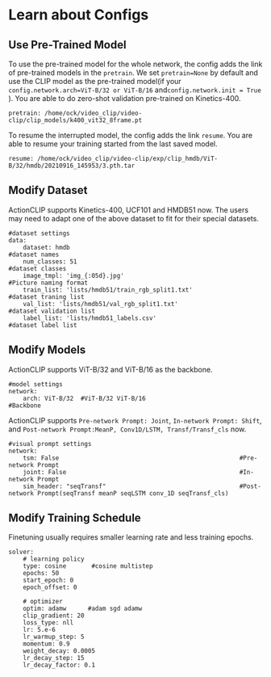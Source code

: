 #  Learn about Configs

## Use Pre-Trained Model
To use the pre-trained model for the whole network, the config adds the link of pre-trained models in the
`pretrain`. We set `pretrain=None` by default and use the CLIP model as the pre-trained model(if your `config.network.arch=ViT-B/32 or ViT-B/16` and`config.network.init = True` ).
You are able to do zero-shot validation pre-trained on Kinetics-400.     
```
pretrain: /home/ock/video_clip/video-clip/clip_models/k400_vit32_8frame.pt
```
To resume the interrupted model, the config adds the link `resume`. You are able to resume your training started from the last saved model.
```
resume: /home/ock/video_clip/video-clip/exp/clip_hmdb/ViT-B/32/hmdb/20210916_145953/3.pth.tar
``` 

## Modify Dataset
ActionCLIP supports  Kinetics-400, UCF101 and HMDB51 now. The users may need to adapt one of the above dataset to fit for their special datasets.
```
#dataset settings
data:
    dataset: hmdb                                                 #dataset names
    num_classes: 51                                               #dataset classes
    image_tmpl: 'img_{:05d}.jpg'                                  #Picture naming format
    train_list: 'lists/hmdb51/train_rgb_split1.txt'               #dataset traning list  
    val_list: 'lists/hmdb51/val_rgb_split1.txt'                   #dataset validation list
    label_list: 'lists/hmdb51_labels.csv'                         #dataset label list
```

## Modify Models
ActionCLIP supports ViT-B/32 and ViT-B/16 as the backbone. 
```
#model settings
network:
    arch: ViT-B/32  #ViT-B/32 ViT-B/16                          #Backbone
```
ActionCLIP supports `Pre-network Prompt: Joint`, `In-network Prompt: Shift`,  and
`Post-network Prompt:MeanP, Conv1D/LSTM, Transf/Transf_cls` now.
```
#visual prompt settings
network:
    tsm: False                                                  #Pre-network Prompt
    joint: False                                                #In-network Prompt
    sim_header: "seqTransf"                                     #Post-network Prompt(seqTransf meanP seqLSTM conv_1D seqTransf_cls)
```

## Modify Training Schedule
Finetuning usually requires smaller learning rate and less training epochs.
```
solver:
    # learning policy
    type: cosine       #cosine multistep
    epochs: 50
    start_epoch: 0
    epoch_offset: 0

    # optimizer 
    optim: adamw      #adam sgd adamw
    clip_gradient: 20
    loss_type: nll
    lr: 5.e-6
    lr_warmup_step: 5
    momentum: 0.9
    weight_decay: 0.0005
    lr_decay_step: 15
    lr_decay_factor: 0.1
```